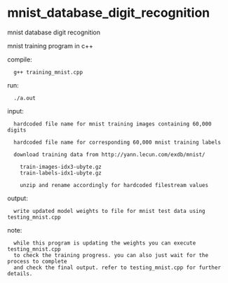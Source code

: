 # mnist_database_digit_recognition
mnist database digit recognition

mnist training program in c++
     
   compile: 
   
      g++ training_mnist.cpp
    
   run: 
   
      ./a.out  

   input:   
   
      hardcoded file name for mnist training images containing 60,000 digits
      
      hardcoded file name for corresponding 60,000 mnist training labels
      
      download training data from http://yann.lecun.com/exdb/mnist/
      
        train-images-idx3-ubyte.gz
        train-labels-idx1-ubyte.gz
        
        unzip and rename accordingly for hardcoded filestream values
   
   output:
   
      write updated model weights to file for mnist test data using testing_mnist.cpp
      
   note:
   
      while this program is updating the weights you can execute testing_mnist.cpp
      to check the training progress. you can also just wait for the process to complete 
      and check the final output. refer to testing_mnist.cpp for further details.
